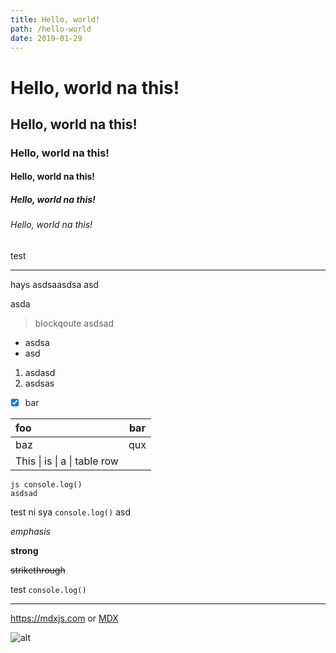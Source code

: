 ```yaml
---
title: Hello, world!
path: /hello-world
date: 2019-01-29
---
```

# Hello, world na this!
## Hello, world na this!
### Hello, world na this!
#### Hello, world na this!
##### Hello, world na this!
###### Hello, world na this!
test
***
hays
asdsaasdsa
asd

asda
> blockqoute
asdsad

- asdsa
- asd

1. asdasd
2. asdsas

* [x] bar

| foo | bar |
| :-- | :-: |
| baz | qux |
| This \| is \| a \| table row

```
js console.log()
asdsad
```

test ni sya `console.log()` asd

_emphasis_

**strong**

~~strikethrough~~

test `console.log()`

---

<https://mdxjs.com> or [MDX](https://mdxjs.com)


![alt](https://mdx-logo.now.sh)
